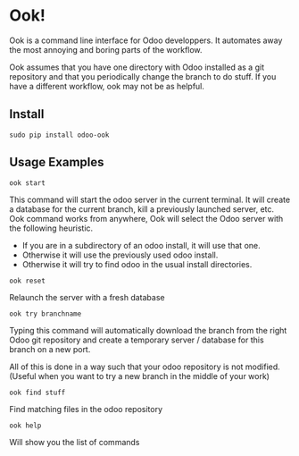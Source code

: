 # Ook!

Ook is a command line interface for Odoo developpers.
It automates away the most annoying and boring parts 
of the workflow. 

Ook assumes that you have one directory with Odoo installed
as a git repository and that you periodically change the
branch to do stuff. If you have a different workflow,
ook may not be as helpful. 

## Install

    sudo pip install odoo-ook

## Usage Examples
    
    ook start

This command will start the odoo server in the current terminal.
It will create a database for the current branch, kill
a previously launched server, etc. Ook command works from anywhere,
Ook will select the Odoo server with the following heuristic.

  - If you are in a subdirectory of an odoo install, it will use that one.
  - Otherwise it will use the previously used odoo install.
  - Otherwise it will try to find odoo in the usual install directories.

<b></b>

    ook reset

Relaunch the server with a fresh database

    ook try branchname

Typing this command will automatically download the branch from
the right Odoo git repository and create a temporary 
server / database for this branch on a new port.

All of this is done in a way such that your odoo repository is 
not modified. (Useful when you want to try a new branch in the
middle of your work)

    ook find stuff

Find matching files in the odoo repository

    ook help

Will show you the list of commands

